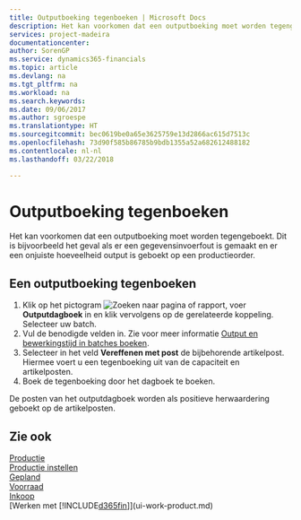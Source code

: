 ```yaml
---
title: Outputboeking tegenboeken | Microsoft Docs
description: Het kan voorkomen dat een outputboeking moet worden tegengeboekt. Dit is bijvoorbeeld het geval als er een gegevensinvoerfout is gemaakt en er een onjuiste hoeveelheid output is geboekt op een productieorder.
services: project-madeira
documentationcenter: 
author: SorenGP
ms.service: dynamics365-financials
ms.topic: article
ms.devlang: na
ms.tgt_pltfrm: na
ms.workload: na
ms.search.keywords: 
ms.date: 09/06/2017
ms.author: sgroespe
ms.translationtype: HT
ms.sourcegitcommit: bec0619be0a65e3625759e13d2866ac615d7513c
ms.openlocfilehash: 73d90f585b86785b9bdb1355a52a682612488182
ms.contentlocale: nl-nl
ms.lasthandoff: 03/22/2018

---
```

# <a name="reverse-output-posting"></a>Outputboeking tegenboeken
Het kan voorkomen dat een outputboeking moet worden tegengeboekt. Dit is bijvoorbeeld het geval als er een gegevensinvoerfout is gemaakt en er een onjuiste hoeveelheid output is geboekt op een productieorder.  

## <a name="to-reverse-an-output-posting"></a>Een outputboeking tegenboeken  
1.  Klik op het pictogram ![Zoeken naar pagina of rapport](media/ui-search/search_small.png "pictogram Zoeken naar pagina of rapport"), voer **Outputdagboek** in en klik vervolgens op de gerelateerde koppeling. Selecteer uw batch.  
2. Vul de benodigde velden in. Zie voor meer informatie [Output en bewerkingstijd in batches boeken](production-how-to-post-output-quantity.md).
3.  Selecteer in het veld **Vereffenen met post** de bijbehorende artikelpost. Hiermee voert u een tegenboeking uit van de capaciteit en artikelposten.  
4. Boek de tegenboeking door het dagboek te boeken.  

De posten van het outputdagboek worden als positieve herwaardering geboekt op de artikelposten.  

## <a name="see-also"></a>Zie ook  
 [Productie](production-manage-manufacturing.md)    
 [Productie instellen](production-configure-production-processes.md)  
 [Gepland](production-planning.md)      
 [Voorraad](inventory-manage-inventory.md)  
 [Inkoop](purchasing-manage-purchasing.md)  
 [Werken met [!INCLUDE[d365fin](includes/d365fin_md.md)]](ui-work-product.md)  

